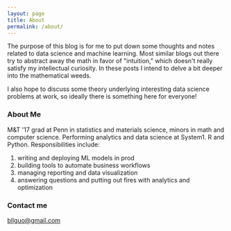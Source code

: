 ```yaml
---
layout: page
title: About
permalink: /about/
---
```


The purpose of this blog is for me to put down some thoughts and notes related to data science and machine learning. Most similar blogs out there try to abstract away the math in favor of "intuition," which doesn't really satisfy my intellectual curiosity. In these posts I intend to delve a bit deeper into the mathematical weeds.

I also hope to discuss some theory underlying interesting data science problems at work, so ideally there is something here for everyone!

### About Me

M&T '17 grad at Penn in statistics and materials science, minors in math and computer science. Performing analytics and data science at System1. R and Python. Responsibilities include:
1. writing and deploying ML models in prod
2. building tools to automate business workflows
3. managing reporting and data visualization
4. answering questions and putting out fires with analytics and optimization

### Contact me

[bllguo@gmail.com](mailto:bllguo@gmail.com)